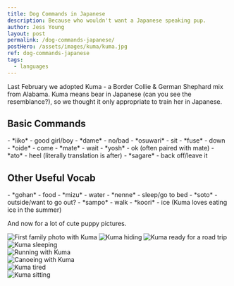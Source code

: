```yaml
---
title: Dog Commands in Japanese
description: Because who wouldn't want a Japanese speaking pup.
author: Jess Young
layout: post
permalink: /dog-commands-japanese/
postHero: /assets/images/kuma/kuma.jpg
ref: dog-commands-japanese
tags:
  - languages
---
```

Last February we adopted Kuma - a Border Collie & German Shephard mix from Alabama. Kuma means bear in Japanese (can you see the resemblance?), so we thought it only appropriate to train her in Japanese.

<h2>Basic Commands</h2>
- *iiko* - good girl/boy
- *dame* - no/bad
- *osuwari* - sit
- *fuse* - down
- *oide* - come
- *mate* - wait
- *yosh* - ok (often paired with mate)
- *ato* - heel (literally translation is after)
- *sagare* - back off/leave it

<h2>Other Useful Vocab</h2>
- *gohan* - food
- *mizu* - water
- *nenne* - sleep/go to bed
- *soto* - outside/want to go out?
- *sampo* - walk
- *koori* - ice (Kuma loves eating ice in the summer)

And now for a lot of cute puppy pictures.

<img src="/assets/images/kuma/bonita.jpg" alt="First family photo with Kuma">
<img src="/assets/images/kuma/hiding.jpg" alt="Kuma hiding">
<img src="/assets/images/kuma/car.jpg" alt="Kuma ready for a road trip">
<div class="portrait-photo">
    <img src="/assets/images/kuma/egg.jpg" alt="Kuma sleeping">
</div>
<img src="/assets/images/kuma/run.jpg" alt="Running with Kuma">
<div class="portrait-photo">
  <img src="/assets/images/kuma/canoe.jpg" alt="Canoeing with Kuma">
</div>
<img src="/assets/images/kuma/tongue.jpg" alt="Kuma tired">
<div class="portrait-photo">
  <img src="/assets/images/kuma/sitting.jpg" alt="Kuma sitting">
</div>
